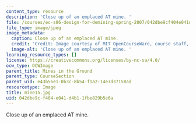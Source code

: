 ```yaml
---
content_type: resource
description: 'Close up of an emplaced AT mine. '
file: /courses/ec-s06-design-for-demining-spring-2007/042dbe9cf404e041d4b11fbe829b5e6a_mine15.jpg
file_type: image/jpeg
image_metadata:
  caption: Close up of an emplaced AT mine.
  credit: 'Credit: Image courtesy of MIT OpenCourseWare, course staff, and students.'
  image-alt: 'Close up of an emplaced AT mine. '
learning_resource_types: []
license: https://creativecommons.org/licenses/by-nc-sa/4.0/
ocw_type: OCWImage
parent_title: Mines in the Ground
parent_type: CourseSection
parent_uid: e43b56e1-0b3c-8b54-f1a2-14e7d37158ad
resourcetype: Image
title: mine15.jpg
uid: 042dbe9c-f404-e041-d4b1-1fbe829b5e6a
---
```

Close up of an emplaced AT mine. 